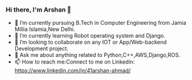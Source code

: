 
<!--
**1arshan/1arshan** is a ✨ _special_ ✨ repository because its `README.md` (this file) appears on your GitHub profile.

Here are some ideas to get you started:

- 🔭 I’m currently working on ...
- 🌱 I’m currently learning ...
- 👯 I’m looking to collaborate on ...
- 🤔 I’m looking for help with ...
- 💬 Ask me about ...
- 📫 How to reach me: ...
- 😄 Pronouns: ...
- ⚡ Fun fact: ...
-->
### Hi there, I'm Arshan 👋
- 🔭 I’m currently pursuing B.Tech in Computer Engineering from Jamia Millia Islamia,New Delhi.
- 🌱 I’m currently learning Robot operating system and Django.
- 👯 I’m looking to collaborate on any IOT or App/Web-backend Development project.
- 💬 Ask me about anything related to Python,C++,AWS,Django,ROS.
- 📫 How to reach me:Connect to me on Linkedin: https://www.linkedin.com/in/41arshan-ahmad/
